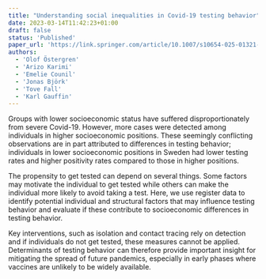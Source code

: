 ```yaml
---
title: "Understanding social inequalities in Covid-19 testing behavior"
date: 2023-03-14T11:42:23+01:00
draft: false
status: 'Published'
paper_url: 'https://link.springer.com/article/10.1007/s10654-025-01321-x'
authors:
  - 'Olof Östergren'
  - 'Arizo Karimi'
  - 'Emelie Counil'
  - 'Jonas Björk'
  - 'Tove Fall'
  - 'Karl Gauffin'
---
```


Groups with lower socioeconomic status have suffered disproportionately from severe Covid-19. However, more cases were detected among individuals in higher socioeconomic positions. These seemingly conflicting observations are in part attributed to differences in testing behavior; individuals in lower socioeconomic positions in Sweden had lower testing rates and higher positivity rates compared to those in higher positions.

The propensity to get tested can depend on several things. Some factors may motivate the individual to get tested while others can make the individual more likely to avoid taking a test. Here, we use register data to identify potential individual and structural factors that may influence testing behavior and evaluate if these contribute to socioeconomic differences in testing behavior.

Key interventions, such as isolation and contact tracing rely on detection and if individuals do not get tested, these measures cannot be applied. Determinants of testing behavior can therefore provide important insight for mitigating the spread of future pandemics, especially in early phases where vaccines are unlikely to be widely available.
